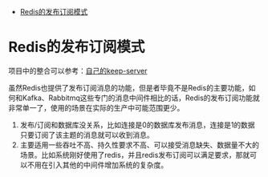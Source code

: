<!-- TOC -->

- [Redis的发布订阅模式](#redis的发布订阅模式)

<!-- /TOC -->

# Redis的发布订阅模式

项目中的整合可以参考：[自己的keep-server](https://gitee.com/sunyanping/keep-server/tree/master/keep-spring-data/keep-spring-data-redis)

虽然Redis也提供了发布订阅消息的功能，但是者毕竟不是Redis的主要功能，如何和Kafka、Rabbitmq这些专门的消息中间件相比的话，Redis的发布订阅功能就非常单一了，使用的场景在实际的生产中可能范围更少。
1. 发布/订阅和数据库没关系，比如连接是0的数据库发布消息，连接是1的数据只要订阅了该主题的消息就可以收到消息。
2. 主要适用一些吞吐不高、持久性要求不高、可以接受消息缺失、数据量不大的场景。比如系统刚好使用了redis，并且redis发布订阅可以满足要求，那就可以不用在引入其他的中间件增加系统的复杂度。
